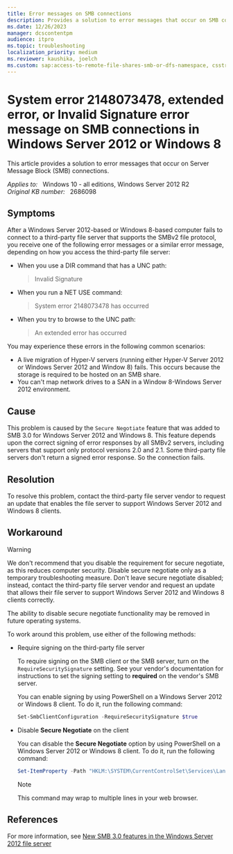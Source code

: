 ```yaml
---
title: Error messages on SMB connections
description: Provides a solution to error messages that occur on SMB connections. Provides a workaround.
ms.date: 12/26/2023
manager: dcscontentpm
audience: itpro
ms.topic: troubleshooting
localization_priority: medium
ms.reviewer: kaushika, joelch
ms.custom: sap:access-to-remote-file-shares-smb-or-dfs-namespace, csstroubleshoot
---
```

# System error 2148073478, extended error, or Invalid Signature error message on SMB connections in Windows Server 2012 or Windows 8

This article provides a solution to error messages that occur on Server Message Block (SMB) connections.

_Applies to:_ &nbsp; Windows 10 - all editions, Windows Server 2012 R2  
_Original KB number:_ &nbsp; 2686098

## Symptoms

After a Windows Server 2012-based or Windows 8-based computer fails to connect to a third-party file server that supports the SMBv2 file protocol, you receive one of the following error messages or a similar error message, depending on how you access the third-party file server:

- When you use a DIR command that has a UNC path:
    > Invalid Signature

- When you run a NET USE command:
    > System error 2148073478 has occurred

- When you try to browse to the UNC path:
    > An extended error has occurred

You may experience these errors in the following common scenarios:

- A live migration of Hyper-V servers (running either Hyper-V Server 2012 or Windows Server 2012 and Window 8) fails. This occurs because the storage is required to be hosted on an SMB share.
- You can't map network drives to a SAN in a Window 8-Windows Server 2012 environment.

## Cause

This problem is caused by the `Secure Negotiate` feature that was added to SMB 3.0 for Windows Server 2012 and Windows 8. This feature depends upon the correct signing of error responses by all SMBv2 servers, including servers that support only protocol versions 2.0 and 2.1. Some third-party file servers don't return a signed error response. So the connection fails.

## Resolution

To resolve this problem, contact the third-party file server vendor to request an update that enables the file server to support Windows Server 2012 and Windows 8 clients.

## Workaround

> [!WARNING]
> We don't recommend that you disable the requirement for secure negotiate, as this reduces computer security. Disable secure negotiate only as a temporary troubleshooting measure. Don't leave secure negotiate disabled; instead, contact the third-party file server vendor and request an update that allows their file server to support Windows Server 2012 and Windows 8 clients correctly.

The ability to disable secure negotiate functionality may be removed in future operating systems.

To work around this problem, use either of the following methods:

- Require signing on the third-party file server

    To require signing on the SMB client or the SMB server, turn on the `RequireSecuritySignature` setting. See your vendor's documentation for instructions to set the signing setting to **required** on the vendor's SMB server.

    You can enable signing by using PowerShell on a Windows Server 2012 or Windows 8 client. To do it, run the following command:

    ```powershell
    Set-SmbClientConfiguration -RequireSecuritySignature $true
    ```  

- Disable **Secure Negotiate** on the client

    You can disable the **Secure Negotiate** option by using PowerShell on a Windows Server 2012 or Windows 8 client. To do it, run the following command:

    ```powershell
    Set-ItemProperty -Path "HKLM:\SYSTEM\CurrentControlSet\Services\LanmanWorkstation\Parameters" RequireSecureNegotiate -Value 0 -Force
    ```

    > [!NOTE]
    > This command may wrap to multiple lines in your web browser.

## References

For more information, see [New SMB 3.0 features in the Windows Server 2012 file server](/troubleshoot/windows-server/high-availability/smb-3-%20file-server-features)
